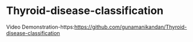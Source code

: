 # Thyroid-disease-classification

Video Demonstration-https:https://github.com/gunamanikandan/Thyroid-disease-classification
